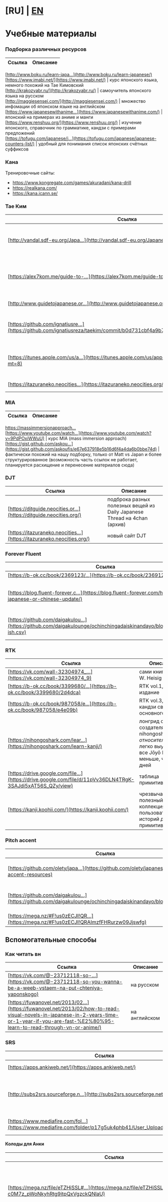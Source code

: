 # **[RU]** | [EN](https://github.com/daigakulounge/ochinchingadaiskinandayo/blob/master/links_en.md)

# Учебные материалы #
### Подборка различных ресурсов ###
Ссылка|Описание
-|-
[http://www.boku.ru/learn-japa…](http://www.boku.ru/learn-japanese/)   
[https://www.imabi.net/](https://www.imabi.net/) | курс японского языка, немного похожий на Тае Кимовский   
[http://krakozyabr.ru/](http://krakozyabr.ru/) | самоучитель японского языка на русском    
[http://maggiesensei.com/](http://maggiesensei.com/) | множество инфомации об японском языке на английском   
[https://www.japanesewithanime…](https://www.japanesewithanime.com/) | японский на примерах из аниме и манги   
[https://www.renshuu.org/](https://www.renshuu.org/) | изучение японского, справочник по грамматике, кандзи с примерами предложений    
[https://tofugu.com/japanese/j…](https://tofugu.com/japanese/japanese-counters-list/) | удобный для понимания список японских счётных суффиксов

### Кана ###
Тренировочные сайты:
- https://www.kongregate.com/games/akuradani/kana-drill
- https://realkana.com/
- https://kana.icann.se/

### Тае Ким ###
Ссылка|Описание
-|-
[http://vandal.sdf-eu.org/Japa…](http://vandal.sdf-eu.org/JapaneseGuide/) | Тае Ким русский перевод ( Grammar Guide )   
[https://alex7kom.me/guide-to-…](https://alex7kom.me/guide-to-japanese/) | ещё один Тае Ким русский перевод ( Complete Guide )   
[http://www.guidetojapanese.or…](http://www.guidetojapanese.org/learn) | Тае Ким оригинал   
[https://github.com/ignatiusre…](https://github.com/ignatiusreza/taekim/commit/b0d731cbf4a9b760eb136ae20a1db520f05ade21) | курс Тае Кима (англ) в виде приложения для Android   
[https://itunes.apple.com/us/a…](https://itunes.apple.com/us/app/learning-japanese/id377785100?mt=8) | курс Тае Кима (англ) в виде приложения для iOS   
[https://itazuraneko.neocities…](https://itazuraneko.neocities.org/grammar/taekim.html) | ещё один Тае Ким     

### MIA ###
Ссылка|Описание
-|-
[https://massimmersionapproach…](https://massimmersionapproach.com/table-of-contents/stage-1/jp-quickstart-guide/)   
[https://www.youtube.com/watch…](https://www.youtube.com/watch?v=9PdPOxiWWuU) | курс MIA (mass immersion approach)    
[https://gist.github.com/askou…](https://gist.github.com/askoufis/e67e637918e5b16d6f4a4da6b0bbe74d) | фактически похожий на нашу подборку, только от Matt vs Japan и более структурированное (возможность часть ссылок не работает, планируется расхищение и перенесение материалов сюда)   


### DJT ###
Ссылка|Описание
-|-
[https://djtguide.neocities.or…](https://djtguide.neocities.org/) | подброка разных полезных вещей из Daily Japanese Thread на 4chan (архив)   
[https://itazuraneko.neocities…](https://itazuraneko.neocities.org/) | новый сайт DJT   


### Forever Fluent ###
Ссылка|Описание
-|-
[https://b-ok.cc/book/2369123/…](https://b-ok.cc/book/2369123/a92c6f) | книга   
[https://blog.fluent-forever.c…](https://blog.fluent-forever.com/how-to-learn-japanese-or-chinese-update/) | план как учить японский или китайский по методу Forever Fluent   
[https://github.com/daigakulou…](https://github.com/daigakulounge/ochinchingadaiskinandayo/blob/master/jp625-ish.csv) | переработанный список английских 625 слов   


### RTK ###
Ссылка|Описание
-|-
[https://vk.com/wall-32304974_…](https://vk.com/wall-32304974_9) | сами книги James W. Heisig | Remembering the Kanji    
[https://b-ok.cc/book/3399680/…](https://b-ok.cc/book/3399680/2d4dca) | RTK vol.1, шестое издание       
[https://b-ok.cc/book/987058/e…](https://b-ok.cc/book/987058/e4e09b) | RTK vol.3, с кандзи сверх основного списка   
[https://nihongoshark.com/lear…](https://nihongoshark.com/learn-kanji/) | лонгрид от создателя nihongoshark как _относительно_ легко выучить все Jōyō Kanji за меньше, чем 100 дней   
[https://drive.google.com/file…](https://drive.google.com/file/d/11pVv36DLN4TRgK-3SAJdi5xAT56S_QZy/view) | таблица примитивов RTK   
[https://kanji.koohii.com/](https://kanji.koohii.com/) | чрезвычайно полезный сайт с коллекциями пользовательских историй для примитивов   

### Pitch accent ###
Ссылка|Описание
-|-
[https://github.com/olety/japa…](https://github.com/olety/japanese-pitch-accent-resources) | сборник ресурсов по питч-акценту   
[https://github.com/daigakulou…](https://github.com/daigakulounge/ochinchingadaiskinandayo/blob/master/dogen) | Dogen 1-56 (курс по питч-акценту)    
[https://mega.nz/#F!us0zECJI!QR…](https://mega.nz/#F!us0zECJI!QRAImzfFHRurzw09Jjswfg) | Dogen 71+   

## Вспомогательные способы ##

### Как читать вн ###
Ссылка|Описание
-|-
[https://vk.com/@-23712118-so-…](https://vk.com/@-23712118-so-you-wanna-be-a-weeb-vstaem-na-put-chteniya-yaponskogo) | на русском   
[https://fuwanovel.net/2013/02…](https://fuwanovel.net/2013/02/how-to-read-visual-novels-in-japanese-in-2-years-time-or-1-year-if-you-are-fast-%E2%80%95-learn-to-read-through-vn-or-anime/) | на английском     

### SRS ### 
Ссылка|Описание
-|-
[https://apps.ankiweb.net/](https://apps.ankiweb.net/) | 100% необходима для изучения языков     
[http://subs2srs.sourceforge.n…](http://subs2srs.sourceforge.net/) | программа для полуавтоматического построения колод с изображениями / видео и субтитрами из видео файла   
[https://www.mediafire.com/fol…](https://www.mediafire.com/folder/p17g5uk4phb41/User_Uploaded_Anki_Desks) | сделанные при помощи subs2srs колоды   

#### Колоды для Анки ####
Ссылка|Описание
-|-
[https://mega.nz/file/eTZHiSSL#…](https://mega.nz/file/eTZHiSSL#Fe_RFyEk2e-c0M7z_pWoNkyhRtg9itpQxVgzckQNlaU) | порядка 30К карточек с предложениями из Steins;Gate с озвучкой (от телеграм канала [Japanese Transition](https://t.me/rustojap) )  
[https://mega.nz/#!pPQSSaoY!mBC…](https://mega.nz/#!pPQSSaoY!mBCQ-s5LSi602FZSFIvzxQ4vMpSrhX0cFLJXS_P_zSQ) | колода с предложениями уровня N5+ (содержит кандзи из более высоких уровней) (от телеграм канала [Japanese Transition](https://t.me/rustojap)) 
[https://mega.nz/#!0GBgRa7L!H92…](https://mega.nz/#!0GBgRa7L!H92emGQQizBaPGWGhaoT8AjXJWNsTulwYSvkM20KA0g) | колода с предложениями уровня N4+ (содержит кандзи из более высоких уровней) (от телеграм канала [Japanese Transition](https://t.me/rustojap)) 


### Video lessons ###
Ссылка|Описание
-|-
[https://www.youtube.com/chann…](https://www.youtube.com/channel/UCBSyd8tXJoEJKIXfrwkPdbA) | Japanese Ammo with Misa   
[https://www.youtube.com/watch…](https://www.youtube.com/watch?v=9903wxInbYw) | Аки из Sambon Juku | короткие, но полезные уроки для превращения учебного японского в более естественный   
 
# Различные полезные дополнительные ресурсы #
 
### Общение о языках с нейтивами ###
Ссылка|Описание
-|-
[https://www.tandem.net/](https://www.tandem.net/) | сайт где можно найти людей, которые хотят изучать определённый язык в обмен на свой или язык, который они знают   
[https://www.hellotalk.com/](https://www.hellotalk.com/) | сайт на котором люди помогают друг другу в изучении языков   
[https://hinative.com/](https://hinative.com/) | сайт для помощи друг в другу в изучении языков, более направленный на конкретные вопросы о специфике языка к нейтивам  
[https://discord.gg/4KNWACD](https://discord.gg/4KNWACD) | сервера Дискорд где обитают нативные японоговорящие, которые не прочь пообщаться       
[https://discord.gg/4DhKzmh](https://discord.gg/4DhKzmh) | ещё один сервер

### Immersion ###  
Ссылка|Описание
-|- 
[http://radio.garden/](http://radio.garden/) | красивый и необычный сайт с цифровывми радио со всего мира   
[https://audiobook.jp/](https://audiobook.jp/) | аудиокниги на японском    
[https://www.youtube.com/watch…](https://www.youtube.com/watch?v=QOLTeO-uCYU) | способ повышения плотности материала для иммерсии от Matt vs Japan (можно использовать [премейд колоды]([https://www.mediafire.com/fol…]([https://www.mediafire.com/fol…](https://www.mediafire.com/folder/p17g5uk4phb41/User_Uploaded_Anki_Decks))) как источник аудио)   
[https://github.com/daigakuloun…](https://github.com/daigakulounge/ochinchingadaiskinandayo/blob/master/podcasts.md) | около 200 подкастов на японском языке. Также есть этот [список](https://raw.githubusercontent.com/daigakulounge/ochinchingadaiskinandayo/master/podcasts.opml) в формате для импорта в плееры подкастов.      
[https://mega.nz/folder/AKwUTQQ…](https://mega.nz/folder/AKwUTQQZ#MyrhiMmNmhemOGrR40bkow) | папка с аудиофайлами со сплошными диалогами из аниме, фильмов и видео-игр от телеграм канала [Japanese Transition](https://t.me/rustojap)    

### Онлайн преподаватели ###
Ссылка|Описание
-|-
[https://www.italki.com/](https://www.italki.com/) | широко известный сайт с большим числом преподавателей по различным языкам   
[https://www.verbling.com/](https://www.verbling.com/) | аналогичный italki, но менее известный   
[https://www.tandem.net/](https://www.tandem.net/) | помимо вышеописанного в нём есть секция с преподавателями за деньги  


### Приложения для Android и iOS ###
Ссылка|Описание
-|-
[https://play.google.com/store…](https://play.google.com/store/apps/details?id=com.mindtwisted.kanjistudy&hl=en) 
[https://itunes.apple.com/us/a…](https://itunes.apple.com/us/app/kanji-study/id400074354?mt=8) | Kanji Study   
[https://play.google.com/store…](https://play.google.com/store/apps/details?id=com.RiotShieldGames.KanGeniusDrop&hl=en_US) 
[https://itunes.apple.com/us/a…](https://itunes.apple.com/us/app/kanji-drop/id1222370984?mt=8) | Kanji Drop | Игра типа тетриса, где для уничтожения блоков необходимо создавать слова из кандзей   
[https://play.google.com/store…](https://play.google.com/store/apps/details?id=io.github.nekotachi.easynews&hl=en_US) | приложение с новостями простым языком и аудио-сопровождением.   
[https://www.beelinguapp.com](https://www.beelinguapp.com) | приложение для iOS и Android для изучения языков (включая японский), с двуязычными текстами и аудио-сопровождением (частично платное)   
[https://www.lingq.com/](https://www.lingq.com/) | сервис и приложение для изучения языков от полиглота Стивена Кауфманна, заточенный на чтение и слушанье.   

### Различные онлайн-сервисы ###
Ссылка|Описание
-|-
[https://www.japanese.io](https://www.japanese.io) | упрощение чтения   
[https://rhinospike.com/](https://rhinospike.com/) | аудио on demand   
[https://forvo.com/](https://forvo.com/) | слова и предложения, произнесённые нейтивами   
[https://tatoeba.org/](https://tatoeba.org/) | предложения и их переводы на различные языки   
[http://www.japaneseverbconjug…](http://www.japaneseverbconjugator.com/) | спрягатель глаголов    
[http://libgen.is/](http://libgen.is/) | очень большая "библиотека" книг, журналов, научных статей (в том числе и про японский)    
[https://b-ok.xyz/](https://b-ok.xyz/) | тоже очень большая "библиотека" книг   



### Словари ###
Ссылка|Описание
-|-
[http://nihongo.monash.edu/cgi…](http://nihongo.monash.edu/cgi-bin/wwwjdic?1C)  | WWWJDIC   
[https://play.google.com/store…](https://play.google.com/store/apps/details?id=org.nick.wwwjdic&hl=en) | WWWJDIC Android   
[https://jisho.org/](https://jisho.org/) | широко известный англо-японский (и обратно) словарь   
[https://yarxi.ru/](https://yarxi.ru/) | русскоязычный проект перевода [http://www.jishop.com/](http://www.jishop.com/) на русский язык ( с приложениями на Windows, iOS, Android, Windows Phone, и bada)   
[http://takoboto.jp/](http://takoboto.jp/) | словарь и средство изучения языка (с приложением)   
[https://play.google.com/store…](https://play.google.com/store/apps/details?id=ric.Jsho&hl=en) | Jsho   
[https://play.google.com/store…](https://play.google.com/store/apps/details?id=com.ginkage.ejlookup&hl=en) | EJLookup   
[https://foosoft.net/projects/…](https://foosoft.net/projects/yomichan/index.html) | словарь для Firefox и Chrome с всплывающими словарными статьями     
[https://www.youtube.com/watch…](https://www.youtube.com/watch?v=yExI-Q_kQNg) | Импорт японско-японского Shinmeikai словаря в yomichan     
[https://www.youtube.com/watch…](https://www.youtube.com/watch?v=5oxdPY9eH48) | Импорт кучи разных словарей в yomichan   
[https://downloads.freemdict.c…](https://downloads.freemdict.com/uploads/manjushri/yomichan/) | конкретные файлы-словари для Ёмичан   
[http://jardic.ru/](http://jardic.ru/) | сайт со многими словарями    

### Фильмы и сериалы на японском ###
Ссылка|Описание
-|-
[https://github.com/daigakulou…](https://github.com/daigakulounge/ochinchingadaiskinandayo/blob/master/movies.md) | список ссылок на фильмы с японским дубляжом   
[https://www.netflix.com/brows…](https://www.netflix.com/browse/audio/ja) | продукция нетфликс с озвучкой на японском   
[https://kitsunekko.net/](https://kitsunekko.net/) | субтитры на японском   
[https://www.daiweeb.org](https://www.daiweeb.org) | аниме и дорамы с японскими и английскими субтитрами   
[https://japanencodings.blogsp…](https://japanencodings.blogspot.com/) | блог с западными фильмами и мультфильмами с японской озвучкой   


### Files ###
Ссылка|Описание
-|-
[https://docs.google.com/sprea…](https://docs.google.com/spreadsheets/d/1DePfUBtzlya3-ylCGkOERDjFucbZJNVoWf-5uem76U4/edit) | Tanuki Simplified   
[https://github.com/daigakulou…](https://github.com/daigakulounge/ochinchingadaiskinandayo/blob/master/tatoeba_en_jp.json) | дамп пар предложений английский/японский в json   
[https://docs.google.com/sprea…](https://docs.google.com/spreadsheets/d/1fEplq1S5f9wyVPzgzJw3v2l54w1KuvDf9yvNPU3AbG4/pubhtml?widget=true&headers=false) | ссылки на mega с различными книгами и пособиями по японскому языку  [https://djtguide.neocities.or…](https://djtguide.neocities.org/cor.html )   
[https://docs.google.com/sprea…](https://docs.google.com/spreadsheets/d/1be-gX3ozkYBVbGVLAJHc8P6-gKCfZkVPRA_V6VaSQ00/pubhtml) | описания и разбивка по уровню сложности языка игр и манги (для части присутствуют ссылки для скачивания) | ( [https://djtguide.neocities.or…](https://djtguide.neocities.org/reading%20list.html )   
[https://b-ok.cc/book/2969336/…](https://b-ok.cc/book/2969336/2d5857) | Толковый японско-русский словарь ономатопоэтических слов   
[https://mega.nz/#F!x4VG3DRL!lq…](https://mega.nz/#F!x4VG3DRL!lqecF4q2ywojGLE0O8cu4A!BgFnyIQL) | ссылка на папку в mega с пособиями для японского, старояпонского, а также рюкюского и корейского. Также в верхних директорях многочисленные папки с другими языками мира.    
[https://mega.nz/#F!zZE2XSJS!AHJ…](https://mega.nz/#F!zZE2XSJS!AHJe6zfSuFzXh06XyiNYmA) | ссылка на папку в mega со словарями и пособиями по как языкам японской группы разного времени, так и по японскому, корейскому и другим. (возможно частично пересекается с предыдущей ссылокой)    
[https://www.mediafire.com/fol…](https://www.mediafire.com/folder/p17g5uk4phb41/User_Uploaded_Anki_Decks) | файлы с Анки-колодами по разнообразным аниме, сделанные при помощи subs2srs, т.е. скрин или видео кусок (возможно с японскими субтитрами) с аудио.   
[http://www.studyjapanese.net/…](http://www.studyjapanese.net/2013/03/tong-hop-tai-lieu-luyen-thi-jlpt-n1.html)   
[https://mega.nz/#F!EBtxGRZB!rfY…](https://mega.nz/#F!EBtxGRZB!rfYhYgB8zGDcEtNsMueSjQ) | файлы для подготовки к JLPT N1   
[https://drive.google.com/open…](https://drive.google.com/open?id=0BxaIO8s_-pSac200Wm1odUF1czQ) | подборка книг по грамматике японского языка (в [директориях выше]([https://drive.google.com/open…](https://drive.google.com/open?id=0BxaIO8s_-pSaWURWWXdNVl9TdEE)) аналогичная информация по широкому списку языков)   

## Разное ##
Ссылка|Описание
-|-
[http://capture2text.sourcefor…](http://capture2text.sourceforge.net/) | OCR для манги      
[http://ocrmangareaderforandro…](http://ocrmangareaderforandroid.sourceforge.net/) | OCR для манги для Андроид    



# Обскурные, но нужные вещи #

## Частотные списки ###
Ссылка|Описание
-|-
[https://en.wiktionary.org/wik…](https://en.wiktionary.org/wiki/Wiktionary:Frequency_lists/Japanese) | результат обработки японской Википедии морфологическим анализатором JUMAN   
[https://docs.google.com/sprea…](https://docs.google.com/spreadsheets/d/1yb5dq4ahdwc_g0aQTL3YM6i2mKiZ2m-AvhpwygbZD4A/edit#gid=247182902) | Kanji Frequency by corpus with cumulate   
[http://www.manythings.org/jap…](http://www.manythings.org/japanese/words/leeds/) | частотный список 15К японских слов из интернет-корпуса   
[https://iknow.jp/content/japa…](https://iknow.jp/content/japanese) | 6К слов. Хотя ресурс и платный, здесь достаточно информации, чтобы растащить её в Анки-колоду | для этого у нас есть [специальный фетчер](https://github.com/daigakulounge/nihongo-wa-jouzu-desu-ne) да и сами колоды там тоже есть.   
[https://docs.google.com/sprea…](https://docs.google.com/spreadsheets/d/1Qf3pXJ-XbE7AhXAHQms7YbNngODo9lDiFn41ofad7WA/edit#gid=644677095) | Частотный список 3К, с русским переводом и комментариями (в работе)   

### уголок Панатеса ###   
Ссылка|Описание
-|- 
[http://yourei.jp/](http://yourei.jp/) | (литература, даже визуальные новеллки есть некоторые, например цикады)   
[http://nlb.ninjal.ac.jp/searc…](http://nlb.ninjal.ac.jp/search/) | (кайфовый корпус, где можно смотреть с какими словами, частицами и т. д. слово сочетается и в каких количествах, всё красивенько и удобненько оформлено, также можно сортировать по типам текстов)   
[http://nlt.tsukuba.lagoinst.i…](http://nlt.tsukuba.lagoinst.info/search/) | (то же, что и предыдущий, ток побольше и без сортировки по типам)   
[https://bonten.ninjal.ac.jp/](https://bonten.ninjal.ac.jp/) | (не очень удобный корпус, как по мне, но основан на тонне блогов из интернетика)   
[http://www.kotonoha.gr.jp/sho…](http://www.kotonoha.gr.jp/shonagon/search_form) | (крупный корпус, чуть удобнее предыдущего и с сортировками по типам текстов)   
[https://oncoj.ninjal.ac.jp/?l…](https://oncoj.ninjal.ac.jp/?lang=en) | (корпус старояпонского)   

## Разное ##
Ссылка|Описание
-|-
[http://www.comp.tmu.ac.jp/yos…](http://www.comp.tmu.ac.jp/yosihiro/teaching/how-to-read.pdf) | как читать математическую нотацию на японском   
[http://thejadednetwork.com/sf…](http://thejadednetwork.com/sfx/) | объяснение ономатопей   
[https://www.mod.go.jp/atla/nd…](https://www.mod.go.jp/atla/nds/Y/Y0001D.pdf) | словарь терминов вооружения и амуниции Министерства Обороны 1   
[https://www.mod.go.jp/atla/nd…](https://www.mod.go.jp/atla/nds/Y/Y0002B.pdf) | словарь терминов вооружения и амуниции Министерства Обороны 2   
[http://codh.rois.ac.jp/char-s…](http://codh.rois.ac.jp/char-shape/app/icv-kuzushiji/?manifest=http://codh.rois.ac.jp/char-shape/book/100249371/manifest.json&pos=21&lang=en) | в теории работающий AI OCR для рукописных кандзи   
[http://kobun.ru/](http://kobun.ru/) | книги на древнеяпонском  
[https://www.deepbrid.com/down…](https://www.deepbrid.com/downloader) | генератор быстроскачивающихся ссылок с файлообменников   

## @daigaku_lounge specifics ##
#### теги от Раса ####
#гайд #фишки #учительсильвер #японскиефишки #гайдотдоки #словарь #какучитьслова #ваига #виталик #каллиграфия #внки  #таеким #андроид 


___
# **[RU]** | [EN](https://github.com/daigakulounge/ochinchingadaiskinandayo/blob/master/links_en.md)
